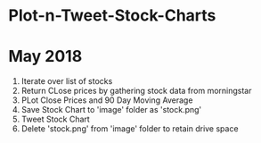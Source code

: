 # Plot-n-Tweet-Stock-Charts
# May 2018

1) Iterate over list of stocks
2) Return CLose prices by gathering stock data from morningstar
3) PLot Close Prices and 90 Day Moving Average 
3) Save Stock Chart to 'image' folder as 'stock.png'
4) Tweet Stock Chart
5) Delete 'stock.png' from 'image' folder to retain drive space

